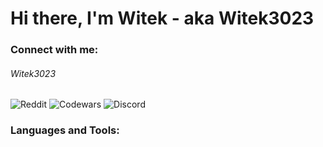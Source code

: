 # Hi there, I'm Witek - aka Witek3023

### Connect with me:
###### Witek3023
![Reddit](https://img.shields.io/badge/Reddit-%23FF4500.svg?style=for-the-badge&logo=Reddit&logoColor=white)
![Codewars](https://img.shields.io/badge/Codewars-B1361E?style=for-the-badge&logo=codewars&logoColor=grey)
![Discord](https://img.shields.io/badge/Discord-%235865F2.svg?style=for-the-badge&logo=discord&logoColor=white)
### Languages and Tools:
